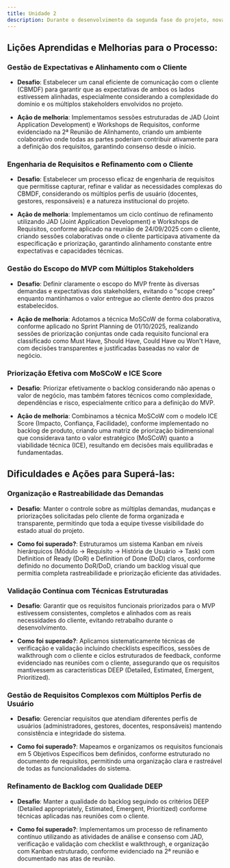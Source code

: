 ```yaml
---
title: Unidade 2
description: Durante o desenvolvimento da segunda fase do projeto, novas lições importantes foram aprendidas e melhorias adicionais foram implementadas. Abaixo estão as lições aprendidas focando nas ações de melhoria, desafios enfrentados e como foram superados, especialmente relacionados à gestão de requisitos, alinhamento com cliente e priorização.
---
```


## Lições Aprendidas e Melhorias para o Processo:

### Gestão de Expectativas e Alinhamento com o Cliente

- **Desafio**: Estabelecer um canal eficiente de comunicação com o cliente (CBMDF) para garantir que as expectativas de ambos os lados estivessem alinhadas, especialmente considerando a complexidade do domínio e os múltiplos stakeholders envolvidos no projeto.

- **Ação de melhoria**: Implementamos sessões estruturadas de JAD (Joint Application Development) e Workshops de Requisitos, conforme evidenciado na 2ª Reunião de Alinhamento, criando um ambiente colaborativo onde todas as partes poderiam contribuir ativamente para a definição dos requisitos, garantindo consenso desde o início.

### Engenharia de Requisitos e Refinamento com o Cliente

- **Desafio**: Estabelecer um processo eficaz de engenharia de requisitos que permitisse capturar, refinar e validar as necessidades complexas do CBMDF, considerando os múltiplos perfis de usuário (docentes, gestores, responsáveis) e a natureza institucional do projeto.

- **Ação de melhoria**: Implementamos um ciclo contínuo de refinamento utilizando JAD (Joint Application Development) e Workshops de Requisitos, conforme aplicado na reunião de 24/09/2025 com o cliente, criando sessões colaborativas onde o cliente participava ativamente da especificação e priorização, garantindo alinhamento constante entre expectativas e capacidades técnicas.

### Gestão do Escopo do MVP com Múltiplos Stakeholders

- **Desafio**: Definir claramente o escopo do MVP frente às diversas demandas e expectativas dos stakeholders, evitando o "scope creep" enquanto mantínhamos o valor entregue ao cliente dentro dos prazos estabelecidos.

- **Ação de melhoria**: Adotamos a técnica MoSCoW de forma colaborativa, conforme aplicado no Sprint Planning de 01/10/2025, realizando sessões de priorização conjuntas onde cada requisito funcional era classificado como Must Have, Should Have, Could Have ou Won't Have, com decisões transparentes e justificadas baseadas no valor de negócio.

### Priorização Efetiva com MoSCoW e ICE Score

- **Desafio**: Priorizar efetivamente o backlog considerando não apenas o valor de negócio, mas também fatores técnicos como complexidade, dependências e risco, especialmente crítico para a definição do MVP.

- **Ação de melhoria**: Combinamos a técnica MoSCoW com o modelo ICE Score (Impacto, Confiança, Facilidade), conforme implementado no backlog de produto, criando uma matriz de priorização bidimensional que considerava tanto o valor estratégico (MoSCoW) quanto a viabilidade técnica (ICE), resultando em decisões mais equilibradas e fundamentadas.

## Dificuldades e Ações para Superá-las:

### Organização e Rastreabilidade das Demandas

- **Desafio**: Manter o controle sobre as múltiplas demandas, mudanças e priorizações solicitadas pelo cliente de forma organizada e transparente, permitindo que toda a equipe tivesse visibilidade do estado atual do projeto.

- **Como foi superado?**: Estruturamos um sistema Kanban em níveis hierárquicos (Módulo → Requisito → História de Usuário → Task) com Definition of Ready (DoR) e Definition of Done (DoD) claros, conforme definido no documento DoR/DoD, criando um backlog visual que permitia completa rastreabilidade e priorização eficiente das atividades.

### Validação Contínua com Técnicas Estruturadas

- **Desafio**: Garantir que os requisitos funcionais priorizados para o MVP estivessem consistentes, completos e alinhados com as reais necessidades do cliente, evitando retrabalho durante o desenvolvimento.

- **Como foi superado?**: Aplicamos sistematicamente técnicas de verificação e validação incluindo checklists específicos, sessões de walkthrough com o cliente e ciclos estruturados de feedback, conforme evidenciado nas reuniões com o cliente, assegurando que os requisitos mantivessem as características DEEP (Detailed, Estimated, Emergent, Prioritized).

### Gestão de Requisitos Complexos com Múltiplos Perfis de Usuário

- **Desafio**: Gerenciar requisitos que atendiam diferentes perfis de usuários (administradores, gestores, docentes, responsáveis) mantendo consistência e integridade do sistema.

- **Como foi superado?**: Mapeamos e organizamos os requisitos funcionais em 5 Objetivos Específicos bem definidos, conforme estruturado no documento de requisitos, permitindo uma organização clara e rastreável de todas as funcionalidades do sistema.

### Refinamento de Backlog com Qualidade DEEP

- **Desafio**: Manter a qualidade do backlog seguindo os critérios DEEP (Detailed appropriately, Estimated, Emergent, Prioritized) conforme técnicas aplicadas nas reuniões com o cliente.

- **Como foi superado?**: Implementamos um processo de refinamento contínuo utilizando as atividades de análise e consenso com JAD, verificação e validação com checklist e walkthrough, e organização com Kanban estruturado, conforme evidenciado na 2ª reunião e documentado nas atas de reunião.